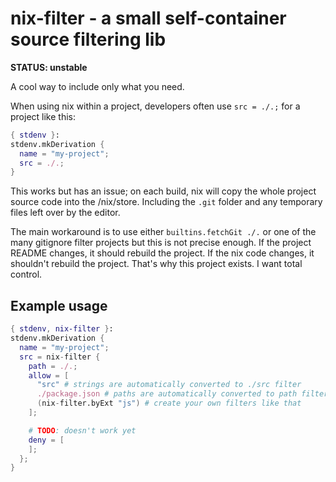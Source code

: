 # nix-filter - a small self-container source filtering lib

**STATUS: unstable**

A cool way to include only what you need.

When using nix within a project, developers often use `src = ./.;` for a
project like this:

```nix
{ stdenv }:
stdenv.mkDerivation {
  name = "my-project";
  src = ./.;
}
```

This works but has an issue; on each build, nix will copy the whole project
source code into the /nix/store. Including the `.git` folder and any temporary
files left over by the editor.

The main workaround is to use either `builtins.fetchGit ./.` or one of the
many gitignore filter projects but this is not precise enough. If the
project README changes, it should rebuild the project. If the nix code
changes, it shouldn't rebuild the project. That's why this project exists. I
want total control.

## Example usage

```nix
{ stdenv, nix-filter }:
stdenv.mkDerivation {
  name = "my-project";
  src = nix-filter {
    path = ./.;
    allow = [
      "src" # strings are automatically converted to ./src filter
      ./package.json # paths are automatically converted to path filters
      (nix-filter.byExt "js") # create your own filters like that
    ];

    # TODO: doesn't work yet
    deny = [
    ];
  };
}
```
